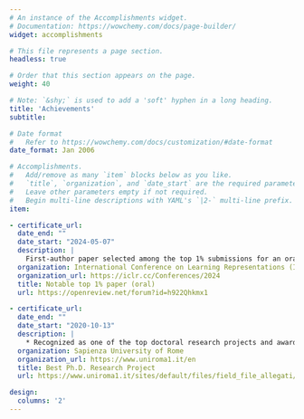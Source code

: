 ```yaml
---
# An instance of the Accomplishments widget.
# Documentation: https://wowchemy.com/docs/page-builder/
widget: accomplishments

# This file represents a page section.
headless: true

# Order that this section appears on the page.
weight: 40

# Note: `&shy;` is used to add a 'soft' hyphen in a long heading.
title: 'Achievements'
subtitle:

# Date format
#   Refer to https://wowchemy.com/docs/customization/#date-format
date_format: Jan 2006

# Accomplishments.
#   Add/remove as many `item` blocks below as you like.
#   `title`, `organization`, and `date_start` are the required parameters.
#   Leave other parameters empty if not required.
#   Begin multi-line descriptions with YAML's `|2-` multi-line prefix.
item:

- certificate_url:
  date_end: ""
  date_start: "2024-05-07"
  description: |
    First-author paper selected among the top 1% submissions for an oral presentation at ICLR 2024
  organization: International Conference on Learning Representations (ICLR)
  organization_url: https://iclr.cc/Conferences/2024
  title: Notable top 1% paper (oral)
  url: https://openreview.net/forum?id=h922Qhkmx1

- certificate_url:
  date_end: ""
  date_start: "2020-10-13"
  description: |
    * Recognized as one of the top doctoral research projects and awarded research funding
  organization: Sapienza University of Rome
  organization_url: https://www.uniroma1.it/en
  title: Best Ph.D. Research Project
  url: https://www.uniroma1.it/sites/default/files/field_file_allegati/graduatoria_avvio_per_web_0.pdf

design:
  columns: '2' 
---
```

